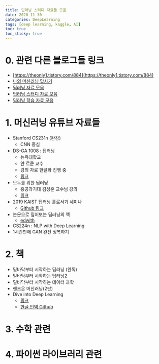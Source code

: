 ```yaml
---
title: 딥러닝 스터디 자료들 모음
date: 2020-11-30
categories: DeepLearning
tags: [deep learning, kaggle, AI]
toc: true
toc_sticky: true
---
```

# 0. 관련 다른 블로그들 링크
- [https://theonly1.tistory.com/884](https://theonly1.tistory.com/884)
- [나의 머신러닝 답사기](https://medium.com/@sunwoopark/%EB%82%98%EC%9D%98-%EB%A8%B8%EC%8B%A0%EB%9F%AC%EB%8B%9D-%EB%8B%B5%EC%82%AC%EA%B8%B0-9db6817201e3)
- [딥러닝 자료 모음](https://blog.naver.com/PostView.nhn?blogId=xinfra&logNo=221370566415)
- [딥러닝 스터디 자료 모음](https://bbongcol.github.io/deep-learning-bookmarks/)
- [딥러닝 학습 자료 모음](https://github.com/jwkcp/deeplearning)

# 1. 머신러닝 유튜브 자료들

- Stanford CS231n (완강)
  - CNN 중심
- DS-GA 1008 : 딥러닝
  - 뉴욕대학교
  - 얀 르쿤 교수
  - 강의 자료 한글화 진행 중
  - [링크](https://atcold.github.io/pytorch-Deep-Learning/ko/)
- 모두를 위한 딥러닝
  - 홍콩과기대 김성훈 교수님 강의
  - [링크](https://www.youtube.com/channel/UCC76Jmsg6SAjdvphzGSJMBQ/about)
- 2019 KAIST 딥러닝 홀로서기 세미나
  - [Github 링크](https://github.com/heartcored98/Standalone-DeepLearning)
- 논문으로 짚어보는 딥러닝의 맥
  - [edwith](https://www.edwith.org/deeplearningchoi)
- CS224n : NLP with Deep Learning
- 1시간만에 GAN 완전 정복하기

# 2. 책

- 밑바닥부터 시작하는 딥러닝 (완독)
- 밑바닥부터 시작하는 딥러닝2
- 밑바닥부터 시작하는 데이터 과학
- 핸즈온 머신러닝(2판)
- Dive into Deep Learning
  - [링크](https://www.d2l.ai/index.html)
  - [한글 번역 Github](https://github.com/d2l-ai/d2l-ko)


# 3. 수학 관련


# 4. 파이썬 라이브러리 관련